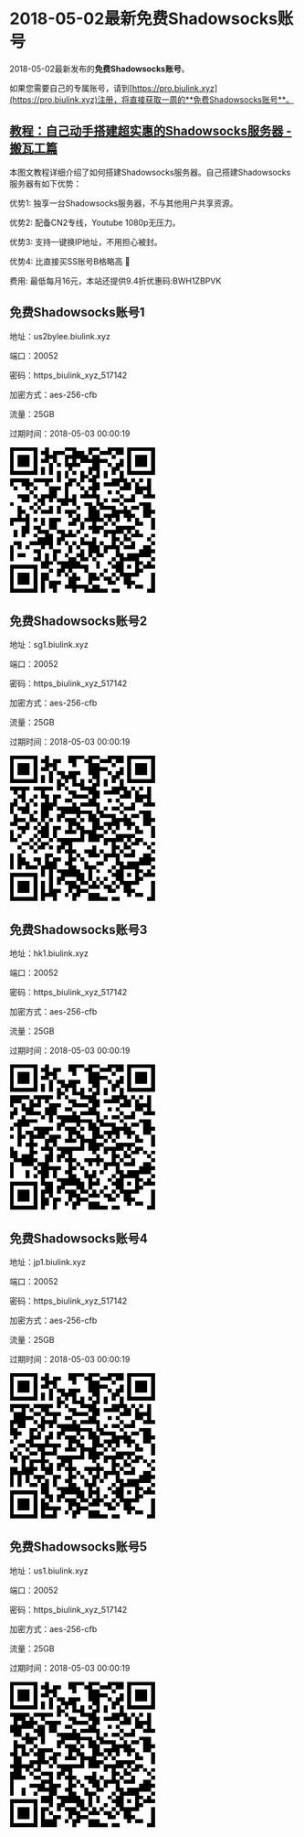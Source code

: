 # 2018-05-02最新**免费Shadowsocks账号**

2018-05-02最新发布的**免费Shadowsocks账号**。

如果您需要自己的专属账号，请到[https://pro.biulink.xyz](https://pro.biulink.xyz)注册，将直接获取一周的**免费Shadowsocks账号**。

## [教程：自己动手搭建超实惠的Shadowsocks服务器 - 搬瓦工篇](https://github.com/Biulink/ShadowsocksTutorials/blob/master/%E6%95%99%E6%82%A8%E8%87%AA%E5%B7%B1%E5%8A%A8%E6%89%8B%E6%90%AD%E5%BB%BA%E8%B6%85%E5%AE%9E%E6%83%A0%E7%9A%84Shadowsocks%E6%9C%8D%E5%8A%A1%E5%99%A8%20-%20%E6%90%AC%E7%93%A6%E5%B7%A5%E7%AF%87.md)
  
  本图文教程详细介绍了如何搭建Shadowsocks服务器。自己搭建Shadowsocks服务器有如下优势：

  优势1: 独享一台Shadowsocks服务器，不与其他用户共享资源。

  优势2: 配备CN2专线，Youtube 1080p无压力。

  优势3: 支持一键换IP地址，不用担心被封。

  优势4: 比直接买SS账号B格略高 🙂

  费用: 最低每月16元，本站还提供9.4折优惠码:BWH1ZBPVK  
## 免费Shadowsocks账号1

地址：us2bylee.biulink.xyz

端口：20052

密码：https_biulink_xyz_517142

加密方式：aes-256-cfb

流量：25GB

过期时间：2018-05-03 00:00:19

![免费Shadowsocks账号](../qrcode/9a5c36d0-a0d9-4e31-a2aa-4f087016851e.png)

## 免费Shadowsocks账号2

地址：sg1.biulink.xyz

端口：20052

密码：https_biulink_xyz_517142

加密方式：aes-256-cfb

流量：25GB

过期时间：2018-05-03 00:00:19

![免费Shadowsocks账号](../qrcode/a7e0e87d-afe4-411c-ac61-84e28ed43224.png)

## 免费Shadowsocks账号3

地址：hk1.biulink.xyz

端口：20052

密码：https_biulink_xyz_517142

加密方式：aes-256-cfb

流量：25GB

过期时间：2018-05-03 00:00:19

![免费Shadowsocks账号](../qrcode/82b03f6e-f54f-4a18-83f5-63749908554c.png)

## 免费Shadowsocks账号4

地址：jp1.biulink.xyz

端口：20052

密码：https_biulink_xyz_517142

加密方式：aes-256-cfb

流量：25GB

过期时间：2018-05-03 00:00:19

![免费Shadowsocks账号](../qrcode/d5c2888d-5f0c-4a9a-a693-0904634fe0fe.png)

## 免费Shadowsocks账号5

地址：us1.biulink.xyz

端口：20052

密码：https_biulink_xyz_517142

加密方式：aes-256-cfb

流量：25GB

过期时间：2018-05-03 00:00:19

![免费Shadowsocks账号](../qrcode/c13e7648-cdfc-46b0-a15f-e51da40ff672.png)

